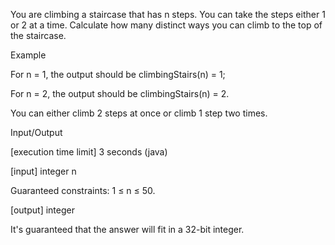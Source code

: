 You are climbing a staircase that has n steps. You can take the steps either 1 or 2 at a time. Calculate how many distinct ways you can climb to the top of the staircase.

Example

For n = 1, the output should be
climbingStairs(n) = 1;

For n = 2, the output should be
climbingStairs(n) = 2.

You can either climb 2 steps at once or climb 1 step two times.

Input/Output

[execution time limit] 3 seconds (java)

[input] integer n

Guaranteed constraints:
1 ≤ n ≤ 50.

[output] integer

It's guaranteed that the answer will fit in a 32-bit integer.

